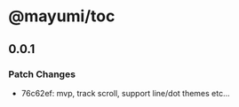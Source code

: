 # @mayumi/toc

## 0.0.1

### Patch Changes

- 76c62ef: mvp, track scroll, support line/dot themes etc...
